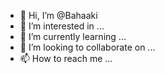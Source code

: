 - 👋 Hi, I’m @Bahaaki
- 👀 I’m interested in ...
- 🌱 I’m currently learning ...
- 💞️ I’m looking to collaborate on ...
- 📫 How to reach me ...

<!---
Bahaaki/Bahaaki is a ✨ special ✨ repository because its `README.md` (this file) appears on your GitHub profile.
You can click the Preview link to take a look at your changes.
--->
